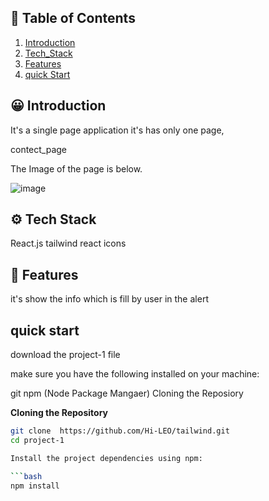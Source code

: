 ## 🧾 <a name="table"> Table of Contents </a>

1. [Introduction](#introduction)
2. [Tech_Stack](#tech-stack)
3. [Features](#feature)
4. [quick Start](#quick-start)

## <a name="introduction"> 😀 Introduction </a>

It's a single page application it's has only one page,

contect_page

The Image of the page is below.

![image](https://github.com/Hi-LEO/tailwind/assets/125797501/7c482496-a774-4a4d-9325-e81ec6fa1928)


## <a name="tech-stack"> ⚙️ Tech Stack </a>

React.js
tailwind
react icons

## <a name="features">🔋 Features</a>

it's show the info which is fill by user in the alert

## <a name="#quick-start">quick start </a>

download the project-1 file

make sure you have the following installed on your machine:

git
npm (Node Package Mangaer)
Cloning the Reposiory

**Cloning the Repository**

````bash
git clone  https://github.com/Hi-LEO/tailwind.git
cd project-1

Install the project dependencies using npm:

```bash
npm install
````
